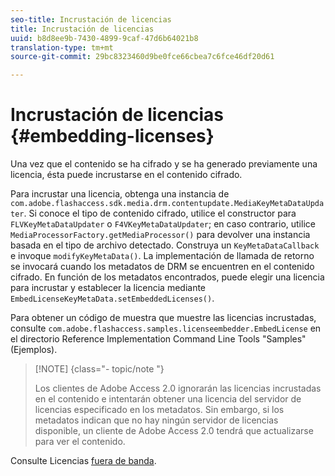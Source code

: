 ```yaml
---
seo-title: Incrustación de licencias
title: Incrustación de licencias
uuid: b8d8ee9b-7430-4899-9caf-47d6b64021b8
translation-type: tm+mt
source-git-commit: 29bc8323460d9be0fce66cbea7c6fce46df20d61

---
```



# Incrustación de licencias {#embedding-licenses}

Una vez que el contenido se ha cifrado y se ha generado previamente una licencia, ésta puede incrustarse en el contenido cifrado.

Para incrustar una licencia, obtenga una instancia de `com.adobe.flashaccess.sdk.media.drm.contentupdate.MediaKeyMetaDataUpdater`. Si conoce el tipo de contenido cifrado, utilice el constructor para `FLVKeyMetaDataUpdater` o `F4VKeyMetaDataUpdater`; en caso contrario, utilice `MediaProcessorFactory.getMediaProcessor()` para devolver una instancia basada en el tipo de archivo detectado. Construya un `KeyMetaDataCallback` e invoque `modifyKeyMetaData()`. La implementación de llamada de retorno se invocará cuando los metadatos de DRM se encuentren en el contenido cifrado. En función de los metadatos encontrados, puede elegir una licencia para incrustar y establecer la licencia mediante `EmbedLicenseKeyMetaData.setEmbeddedLicenses()`.

Para obtener un código de muestra que muestre las licencias incrustadas, consulte `com.adobe.flashaccess.samples.licenseembedder.EmbedLicense` en el directorio Reference Implementation Command Line Tools &quot;Samples&quot; (Ejemplos).

>[!NOTE] {class=&quot;- topic/note &quot;}
>
>Los clientes de Adobe Access 2.0 ignorarán las licencias incrustadas en el contenido e intentarán obtener una licencia del servidor de licencias especificado en los metadatos. Sin embargo, si los metadatos indican que no hay ningún servidor de licencias disponible, un cliente de Adobe Access 2.0 tendrá que actualizarse para ver el contenido.

Consulte Licencias [fuera de banda](../../aaxs-protecting-content/content-introduction/packaging-options/content-out-of-band-licenses.md).
